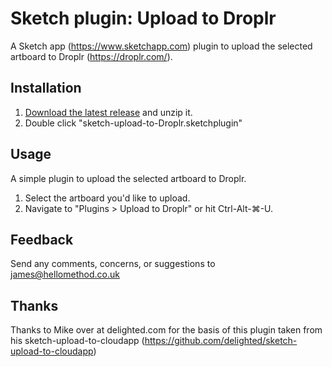 Sketch plugin: Upload to Droplr
=================

A Sketch app (https://www.sketchapp.com) plugin to upload the selected artboard to Droplr (https://droplr.com/).

## Installation

1. [Download the latest release](https://github.com/jimboroberts/sketch-upload-to-droplr/releases/latest) and unzip it.
2. Double click "sketch-upload-to-Droplr.sketchplugin"

## Usage

A simple plugin to upload the selected artboard to Droplr.

1. Select the artboard you'd like to upload.
2. Navigate to "Plugins > Upload to Droplr" or hit Ctrl-Alt-⌘-U.

## Feedback

Send any comments, concerns, or suggestions to [james@hellomethod.co.uk](mailto:james@hellomethod.co.uk)

## Thanks

Thanks to Mike over at delighted.com for the basis of this plugin taken from his sketch-upload-to-cloudapp (https://github.com/delighted/sketch-upload-to-cloudapp)
